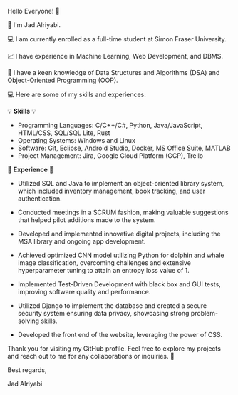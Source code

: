 Hello Everyone! 👋

📍 I'm Jad Alriyabi.

💻 I am currently enrolled as a full-time student at Simon Fraser University.

📈 I have experience in Machine Learning, Web Development, and DBMS.

🧠 I have a keen knowledge of Data Structures and Algorithms (DSA) and Object-Oriented Programming (OOP).

💻 Here are some of my skills and experiences:

💡 **Skills** 💡
- Programming Languages: C/C++/C#, Python, Java/JavaScript, HTML/CSS, SQL/SQL Lite, Rust
- Operating Systems: Windows and Linux
- Software: Git, Eclipse, Android Studio, Docker, MS Office Suite, MATLAB
- Project Management: Jira, Google Cloud Platform (GCP), Trello

🚀 **Experience** 🚀
- Utilized SQL and Java to implement an object-oriented library system, which included inventory management, book tracking, and user authentication.
- Conducted meetings in a SCRUM fashion, making valuable suggestions that helped pilot additions made to the system.
- Developed and implemented innovative digital projects, including the MSA library and ongoing app development.

- Achieved optimized CNN model utilizing Python for dolphin and whale image classification, overcoming challenges and extensive hyperparameter tuning to attain an entropy loss value of 1.
- Implemented Test-Driven Development with black box and GUI tests, improving software quality and performance.

- Utilized Django to implement the database and created a secure security system ensuring data privacy, showcasing strong problem-solving skills.
- Developed the front end of the website, leveraging the power of CSS.

Thank you for visiting my GitHub profile. Feel free to explore my projects and reach out to me for any collaborations or inquiries. 🌟

Best regards,

Jad Alriyabi
